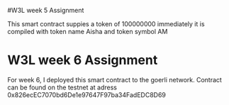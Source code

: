 #W3L week 5 Assignment

This smart contract suppies a token of 100000000 immediately it is compiled with token name Aisha and token symbol AM

# W3L week 6 Assignment

For week 6, I deployed this smart contract to the goerli network. Contract can be found on the testnet at adress 0x826ecEC7070bd6De1e97647F97ba34FadEDC8D69
